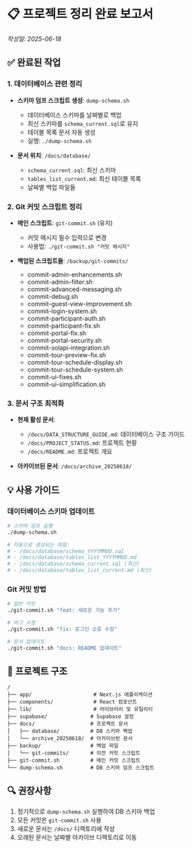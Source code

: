 # 📋 프로젝트 정리 완료 보고서
*작성일: 2025-06-18*

## ✅ 완료된 작업

### 1. 데이터베이스 관련 정리
- **스키마 덤프 스크립트 생성**: `dump-schema.sh`
  - 데이터베이스 스키마를 날짜별로 백업
  - 최신 스키마를 `schema_current.sql`로 유지
  - 테이블 목록 문서 자동 생성
  - 실행: `./dump-schema.sh`

- **문서 위치**: `/docs/database/`
  - `schema_current.sql`: 최신 스키마
  - `tables_list_current.md`: 최신 테이블 목록
  - 날짜별 백업 파일들

### 2. Git 커밋 스크립트 정리
- **메인 스크립트**: `git-commit.sh` (유지)
  - 커밋 메시지 필수 입력으로 변경
  - 사용법: `./git-commit.sh "커밋 메시지"`

- **백업된 스크립트들**: `/backup/git-commits/`
  - commit-admin-enhancements.sh
  - commit-admin-filter.sh
  - commit-advanced-messaging.sh
  - commit-debug.sh
  - commit-guest-view-improvement.sh
  - commit-login-system.sh
  - commit-participant-auth.sh
  - commit-participant-fix.sh
  - commit-portal-fix.sh
  - commit-portal-security.sh
  - commit-solapi-integration.sh
  - commit-tour-preview-fix.sh
  - commit-tour-schedule-display.sh
  - commit-tour-schedule-system.sh
  - commit-ui-fixes.sh
  - commit-ui-simplification.sh

### 3. 문서 구조 최적화
- **현재 활성 문서**:
  - `/docs/DATA_STRUCTURE_GUIDE.md`: 데이터베이스 구조 가이드
  - `/docs/PROJECT_STATUS.md`: 프로젝트 현황
  - `/docs/README.md`: 프로젝트 개요

- **아카이브된 문서**: `/docs/archive_20250618/`

## 💡 사용 가이드

### 데이터베이스 스키마 업데이트
```bash
# 스키마 덤프 실행
./dump-schema.sh

# 자동으로 생성되는 파일:
# - /docs/database/schema_YYYYMMDD.sql
# - /docs/database/tables_list_YYYYMMDD.md
# - /docs/database/schema_current.sql (최신)
# - /docs/database/tables_list_current.md (최신)
```

### Git 커밋 방법
```bash
# 일반 커밋
./git-commit.sh "feat: 새로운 기능 추가"

# 버그 수정
./git-commit.sh "fix: 로그인 오류 수정"

# 문서 업데이트
./git-commit.sh "docs: README 업데이트"
```

## 📁 프로젝트 구조
```
/
├── app/                    # Next.js 애플리케이션
├── components/             # React 컴포넌트
├── lib/                    # 라이브러리 및 유틸리티
├── supabase/              # Supabase 설정
├── docs/                  # 프로젝트 문서
│   ├── database/          # DB 스키마 백업
│   └── archive_20250618/  # 아카이브된 문서
├── backup/                # 백업 파일
│   └── git-commits/       # 이전 커밋 스크립트
├── git-commit.sh          # 메인 커밋 스크립트
└── dump-schema.sh         # DB 스키마 덤프 스크립트
```

## 🔍 권장사항
1. 정기적으로 `dump-schema.sh` 실행하여 DB 스키마 백업
2. 모든 커밋은 `git-commit.sh` 사용
3. 새로운 문서는 `/docs/` 디렉토리에 작성
4. 오래된 문서는 날짜별 아카이브 디렉토리로 이동
